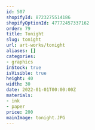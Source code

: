 ```yaml
---
id: 507
shopifyId: 8723275514186
shopifyOptionId: 47772457337162
order: 79
title: Tonight
slug: tonight
url: art-works/tonight
aliases: []
categories:
- graphics
inStock: true
isVisible: true
height: 40
width: 30
date: 2022-01-01T00:00:00Z
materials:
- ink
- paper
price: 200
mainImage: tonight.JPG
---
```

